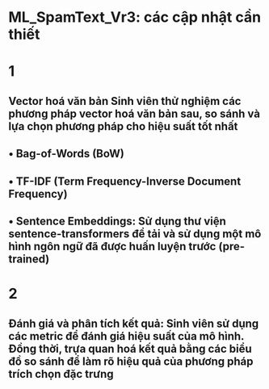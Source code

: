 # ML_SpamText_Vr3: các cập nhật cần thiết
# 1
## Vector hoá văn bản Sinh viên thử nghiệm các phương pháp vector hoá văn bản sau, so sánh và lựa chọn phương pháp cho hiệu suất tốt nhất
## • Bag-of-Words (BoW)
## • TF-IDF (Term Frequency-Inverse Document Frequency)
## • Sentence Embeddings: Sử dụng thư viện sentence-transformers để tải và sử dụng một mô hình ngôn ngữ đã được huấn luyện trước (pre-trained)
# 2 
## Đánh giá và phân tích kết quả: Sinh viên sử dụng các metric để đánh giá hiệu suất của mô hình. Đồng thời, trựa quan hoá kết quả bằng các biểu đồ so sánh để làm rõ hiệu quả của phương pháp trích chọn đặc trưng
